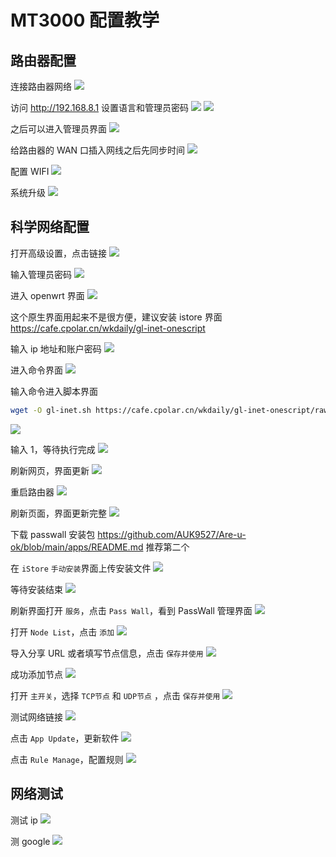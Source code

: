 # MT3000 配置教学

## 路由器配置
连接路由器网络
![](./4.jpg)

访问 http://192.168.8.1 设置语言和管理员密码
![](./5.jpg)
![](./6.jpg)

之后可以进入管理员界面
![](./7.jpg)

给路由器的 WAN 口插入网线之后先同步时间
![](./8.jpg)

配置 WIFI
![](./9.jpg)

系统升级
![](./10.jpg)

## 科学网络配置
打开高级设置，点击链接
![](./11.jpg)

输入管理员密码
![](./12.jpg)

进入 openwrt 界面
![](./13.jpg)

这个原生界面用起来不是很方便，建议安装 istore 界面 https://cafe.cpolar.cn/wkdaily/gl-inet-onescript

输入 ip 地址和账户密码
![](./14.jpg)

进入命令界面
![](./15.jpg)

输入命令进入脚本界面
``` bash
wget -O gl-inet.sh https://cafe.cpolar.cn/wkdaily/gl-inet-onescript/raw/branch/master/gl-inet.sh && chmod +x gl-inet.sh && ./gl-inet.sh
```
![](./16.jpg)

输入 1，等待执行完成
![](./17.jpg)

刷新网页，界面更新
![](./18.jpg)

重启路由器
![](./19.jpg)

刷新页面，界面更新完整
![](./20.jpg)

下载 passwall 安装包 https://github.com/AUK9527/Are-u-ok/blob/main/apps/README.md 推荐第二个

在 `iStore` `手动安装`界面上传安装文件
![](./21.jpg)

等待安装结束
![](./22.jpg)

刷新界面打开 `服务`，点击 `Pass Wall`，看到 PassWall 管理界面
![](./23.jpg)

打开 `Node List`，点击 `添加`
![](./24.jpg)

导入分享 URL 或者填写节点信息，点击 `保存并使用`
![](./25.jpg)

成功添加节点
![](./26.jpg)

打开 `主开关`，选择 `TCP节点` 和 `UDP节点` ，点击 `保存并使用`
![](./27.jpg)

测试网络链接
![](./28.jpg)

点击 `App Update`，更新软件
![](./29.jpg)

点击 `Rule Manage`，配置规则
![](./30.jpg)

## 网络测试

测试 ip
![](./31.jpg)

测 google
![](./32.jpg)